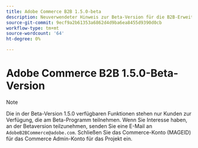 ```yaml
---
title: Adobe Commerce B2B 1.5.0-beta
description: Neuverwendeter Hinweis zur Beta-Version für die B2B-Erweiterung
source-git-commit: 9ecf9a2b61353a6862d4d9ba6ea8455d9390d0cb
workflow-type: tm+mt
source-wordcount: '64'
ht-degree: 0%

---
```


# Adobe Commerce B2B 1.5.0-Beta-Version

>[!NOTE]
>
>Die in der Beta-Version 1.5.0 verfügbaren Funktionen stehen nur Kunden zur Verfügung, die am Beta-Programm teilnehmen. Wenn Sie Interesse haben, an der Betaversion teilzunehmen, senden Sie eine E-Mail an `AdobeB2BCommerce@adobe.com`. Schließen Sie das Commerce-Konto (MAGEID) für das Commerce Admin-Konto für das Projekt ein.
